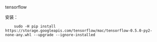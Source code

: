 tensorflow 

安装： 

        sudo -H pip install https://storage.googleapis.com/tensorflow/mac/tensorflow-0.5.0-py2-none-any.whl --upgrade --ignore-installed



